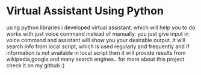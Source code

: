 # Virtual Assistant Using Python

using python libraries i developed virtual assistant. which will help you to do works with just voice command instead of manually. you just give input in voice command and assistant will show you your desirable output. it will search info from local script, which is used regularly and frequently and if information is not available in local script then it will provide results from wikipedia,google,and many search engines.. for more about this project check it on my github :)
